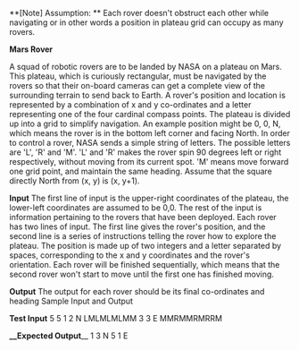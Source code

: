 **[Note] Assumption: **
Each rover doesn't obstruct each other while navigating or in other words a position in plateau grid can occupy as many rovers.

**Mars Rover**

A squad of robotic rovers are to be landed by NASA on a plateau on Mars. This plateau, which is curiously rectangular,
must be navigated by the rovers so that their on-board cameras can get a complete view of the surrounding terrain to
send back to Earth. A rover's position and location is represented by a combination of x and y co-ordinates and a letter
representing one of the four cardinal compass points. The plateau is divided up into a grid to simplify navigation. An
example position might be 0, 0, N, which means the rover is in the bottom left corner and facing North. In order to
control a rover, NASA sends a simple string of letters. The possible letters are 'L', 'R' and 'M'. 'L' and 'R' makes the
rover spin 90 degrees left or right respectively, without moving from its current spot. 'M' means move forward one grid
point, and maintain the same heading. Assume that the square directly North from (x, y) is (x, y+1).

**Input**
The first line of input is the upper-right coordinates of the plateau, the lower-left coordinates are assumed to be 0,0.
The rest of the input is information pertaining to the rovers that have been deployed. Each rover has two lines of
input. The first line gives the rover's position, and the second line is a series of instructions telling the rover how
to explore the plateau. The position is made up of two integers and a letter separated by spaces, corresponding to the x
and y coordinates and the rover's orientation. Each rover will be finished sequentially, which means that the second
rover won't start to move until the first one has finished moving.

**Output**
The output for each rover should be its final co-ordinates and heading Sample Input and Output

**Test Input**
5 5
1 2 N
LMLMLMLMM
3 3 E
MMRMMRMRRM

**__Expected Output**__
1 3 N
5 1 E
